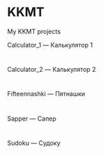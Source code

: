 # KKMT
My KKMT projects

Calculator_1 — Калькулятор 1
#
Calculator_2 — Калькулятор 2
#
Fifteennashki — Пятнашки
#
Sapper — Сапер
#
Sudoku — Судоку

